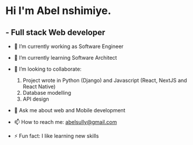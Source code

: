 
# Hi I'm Abel nshimiye.
## - Full stack Web  developer

- 🔭 I’m currently working as Software Engineer
- 🌱 I’m currently learning Software Architect
- 👯 I’m looking to collaborate:
  1. Project wrote in Python (Django) and Javascript (React,  NextJS and React Native)
  2. Database modelling
  3. API design
  
- 💬 Ask me about web and Mobile development
- 📫 How to reach me: abelsully@gmail.com
- ⚡ Fun fact: I like learning new skills

<!-- - 📫 How to reach me: ...
- 😄 Pronouns: ...

-->


